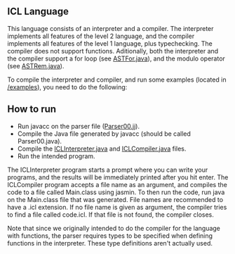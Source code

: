 ## ICL Language
This language consists of an interpreter and a compiler.
The interpreter implements all features of the level 2 language, and the compiler implements all features of the level 1 language, plus typechecking. The compiler does not support functions. Aditionally, both the interpreter and the compiler support a for loop (see [ASTFor.java](https://github.com/dg-Pereira/ICL/blob/main/ast/ASTFor.java)), and the modulo operator (see [ASTRem.java](https://github.com/dg-Pereira/ICL/blob/main/ast/ASTRem.java)).

To compile the interpreter and compiler, and run some examples (located in [/examples](https://github.com/dg-Pereira/ICL/tree/main/examples)), you need to do the following:

## How to run
 - Run javacc on the parser file ([Parser00.jj](https://github.com/dg-Pereira/ICL/blob/main/Parser00.jj)). 
 - Compile the Java file generated by javacc (should be called Parser00.java).
 - Compile the [ICLInterpreter.java](https://github.com/dg-Pereira/ICL/blob/main/ICLInterpreter.java) and [ICLCompiler.java](https://github.com/dg-Pereira/ICL/blob/main/ICLCompiler.java) files.
 - Run the intended program.

The ICLInterpreter program starts a prompt where you can write your programs, and the results will be immediately printed after you hit enter.
The ICLCompiler program accepts a file name as an argument, and compiles the code to a file called Main.class using jasmin. To then run the code, run java on the Main.class file that was generated. File names are recommended to have a .icl extension. If no file name is given as argument, the compiler tries to find a file called code.icl. If that file is not found, the compiler closes.

Note that since we originally intended to do the compiler for the language with functions, the parser requires types to be specified when defining functions in the interpreter. These type definitions aren't actually used.

